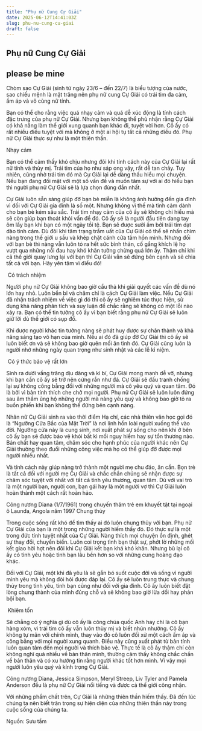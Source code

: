 ```yaml
---
title: "Phụ nữ Cung Cự Giải"
date: 2025-06-12T14:41:03Z
slug: phu-nu-cung-cu-giai
draft: false
---
```


## Phụ nữ Cung Cự Giải

## please be mine

Chòm sao Cự Giải (sinh từ ngày 23/6 – đến 22/7) là biểu tượng của nước, sao chiếu mệnh là mặt trăng nên phụ nữ cung Cự Giải có trái tim đa cảm, ấm áp và vô cùng nữ tính.

Bạn có thể cho rằng việc quá nhạy cảm và quá dễ xúc động là tính cách đặc trưng của phụ nữ Cự Giải. Nhưng bạn không thể phủ nhận rằng Cự Giải có khả năng làm thế giới xung quanh bạn khác đi, tuyệt vời hơn. Cô ấy có rất nhiều điều tuyệt vời mà không ở một ai hội tụ tất cả những điều đó. Phụ nữ Cự Giải thực sự như là một thiên thần.

Nhạy cảm

Bạn có thể cảm thấy khó chịu nhưng đôi khi tính cách này của Cự Giải lại rất nữ tính và thùy mị. Trái tim của họ như sáp ong vậy, rất dễ tan chảy. Tuy nhiên, cũng nhờ trái tim đó mà Cự Giải lại dễ dàng thấu hiểu mọi chuyện. Nếu bạn đang đối mặt với một số vấn đề và muốn tâm sự với ai đó hiểu bạn thì người phụ nữ Cự Giải sẽ là lựa chọn đúng đắn nhất. 

Cự Giải luôn sẵn sàng giúp đỡ bạn bè miễn là không ảnh hưởng đến gia đình vì đối với Cự Giải gia đình là số một. Nhưng không vì thế mà tình cảm dành cho bạn bè kém sâu sắc. Trái tim nhạy cảm của cô ấy sẽ không chỉ hiểu mà sẽ còn giúp bạn thoát khỏi vấn đề đó. Cô ấy sẽ là người đầu tiên dang tay ôm lấy bạn khi bạn có một ngày tồi tệ. Bạn sẽ được sưởi ấm bởi trái tim dạt dào tình cảm. Dù đôi khi tâm trạng trầm uất của Cự Giải có thể sẽ nhấn chìm nàng trong thế giới u sầu và khép chặt cánh cửa tâm hồn mình. Nhưng đối với bạn bè thì nàng vẫn luôn tỏ ra hết sức bình thản, cố gắng khích lệ họ vượt qua những nỗi đau hay khó khăn tưởng chừng quá lớn ấy. Thậm chí khi cả thế giới quay lưng lại với bạn thì Cự Giải vẫn sẽ đứng bên cạnh và sẻ chia tất cả với bạn. Hãy yên tâm vì điều đó!

​
Có trách nhiệm

Người phụ nữ Cự Giải không bao giờ cẩu thả khi giải quyết các vấn đề dù nó lớn hay nhỏ. Luôn bền bỉ và chăm chỉ là cách Cự Giải làm việc. Nếu Cự Giải đã nhận trách nhiệm về việc gì đó thì cô ấy sẽ nghiêm túc thực hiện, sử dụng khả năng phân tích và suy luận để chắc rằng sẽ không có một lỗi nào xảy ra. Bạn có thể tin tưởng cô ấy vì bạn biết rằng phụ nữ Cự Giải sẽ luôn giữ lời dù thế giới có sụp đổ. 

Khi được người khác tin tưởng nàng sẽ phát huy được sự chân thành và khả năng sáng tạo vô hạn của mình. Nếu ai đó đã giúp đỡ Cự Giải thì cô ấy sẽ luôn biết ơn và sẽ không bao giờ quên mối ân tình đó. Cự Giải cũng luôn là người nhớ những ngày quan trọng như sinh nhật và các lễ kỉ niệm.

​
Có ý thức bảo vệ rất lớn

Sinh ra dưới vầng trăng dịu dàng và kì bí, Cự Giải mong manh dễ vỡ, nhưng khi bạn cần cô ấy sẽ trở nên cứng rắn như đá. Cự Giải sẽ đấu tranh chống lại sự không công bằng đối với những người mà cô yêu quý và quan tâm. Đó là bởi vì bản tính thích che chở mọi người. Phụ nữ Cự Giải sẽ luôn luôn đứng sau âm thầm ủng hộ những người mà nàng yêu quý và không bao giờ tỏ ra buồn phiền khi bạn không thể đứng bên cạnh nàng. 


Nhân nữ Cự Giải sinh ra vào thời điểm Hạ chí, các nhà thiên văn học gọi đó là “Ngưỡng Cửa Bắc của Mặt Trời” là nơi linh hồn loài người xuống thế vào đời. Ngưỡng cửa này là cung sinh, nơi xuất phát sự sống cho nên khi ở bên cô ấy bạn sẽ được bảo vệ khỏi bất kì mối nguy hiểm hay sự tổn thương nào. Bản chất hay quan tâm, chăm sóc cho hạnh phúc của người khác nên Cự Giải thường theo đuổi những công việc mà họ có thể giúp đỡ được mọi người nhiều nhất. 

Và tính cách này giúp nàng trở thành một người mẹ chu đáo, ân cần. Bọn trẻ là tất cả đối với người mẹ Cự Giải và chắc chắn chúng sẽ nhận được sự chăm sóc tuyệt vời nhất với tất cả tình yêu thương, quan tâm. Dù với vai trò là một người bạn, người con, bạn gái hay là một người vợ thì Cự Giải luôn hoàn thành một cách rất hoàn hảo.


Công nương Diana (1/7/1961) trong chuyến thăm trẻ em khuyết tật tại ngoại ô Launda, Angola năm 1997
​Chung thủy

Trong cuộc sống rất khó để tìm thấy ai đó luôn chung thủy với bạn. Phụ nữ Cự Giải của bạn là một trong những người hiếm thấy đó. Đó thực sự là một trong đức tính tuyệt nhất của Cự Giải. Nàng thích mọi chuyện ổn định, ghét sự thay đổi, chuyển biến. Luôn coi trọng tình bạn thật sự, phớt lờ những mối kết giao hời hợt nên đôi khi Cự Giải kết bạn khá khó khăn. Nhưng bù lại cô ấy có tình yêu hoặc tình bạn lâu bền hơn so với những cung hoàng đạo khác. 

Đối với Cự Giải, một khi đã yêu là sẽ gắn bó suốt cuộc đời và sống vì người mình yêu mà không đòi hỏi được đáp lại. Cô ấy sẽ luôn trung thực và chung thủy trong tình yêu, tình bạn cũng như đối với gia đình. Cô ấy luôn biết đặt lòng chung thành của mình đúng chỗ và sẽ không bao giờ lừa dối hay phản bội bạn.

​
Khiêm tốn

Sẽ chẳng có ý nghĩa gì dù cô ấy là công chúa quốc Anh hay chỉ là cô bạn hàng xóm, vì trái tim cô ấy vẫn luôn thùy mị và biết nhún nhường. Cô ấy không tự mãn với chính mình, thay vào đó cô luôn đối xử một cách ấm áp và công bằng với mọi người xung quanh. Điều này cũng xuất phát từ bản tính luôn quan tâm đến mọi người và thích bảo vệ. Thực tế là cô ấy thậm chí còn không nghĩ quá nhiều về bản thân mình, thường cảm thấy không chắc chắn về bản thân và có xu hướng tin rằng người khác tốt hơn mình. Vì vậy mọi người luôn yêu quý và kính trọng Cự Giải.

Công nương Diana, Jessica Simpson, Meryl Streep, Liv Tyler and Pamela Anderson đều là phụ nữ Cự Giải nổi tiếng và được cả thế giới công nhận.

Với những phẩm chất trên, Cự Giải là những thiên thần hiếm thấy. Đã đến lúc chúng ta nên biết trân trọng sự hiện diện của những thiên thần này trong cuộc sống của chúng ta.

Nguồn: Sưu tầm​